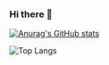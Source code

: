 ### Hi there 👋

[![Anurag's GitHub stats](https://github-readme-stats.vercel.app/api?username=foxly-it&show_icons=true&theme=radical)](https://github.com/anuraghazra/github-readme-stats)

![Top Langs](https://github-readme-stats.vercel.app/api/top-langs/?username=foxly-it&layout=compact)

